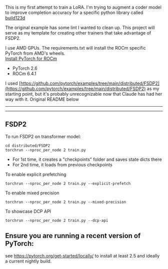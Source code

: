 
This is my first attempt to train a LoRA.
I'm trying to augment a coder model to improve completion accuracy for a specific python library called [build123d](https://github.com/gumyr/build123d)



The original example has some lint I wanted to clean up.  This project will serve as my template for creating other trainers that take advantage of FSDP2. 

I use AMD GPUs. The requirements.txt will install the ROCm specific PyTorch from AMD's wheels.</br>
[Install PyTorch for ROCm](https://rocm.docs.amd.com/projects/radeon/en/latest/docs/install/native_linux/install-pytorch.html#install-pytorch-via-pip)

- PyTorch 2.6
- ROCm 6.4.1


I used [https://github.com/pytorch/examples/tree/main/distributed/FSDP2](https://github.com/pytorch/examples/tree/main/distributed/FSDP2)
as my starting point, but it's probably unrecognizable now that Claude has had her way with it.
Original README below
***
***

## FSDP2
To run FSDP2 on transformer model:
```
cd distributed/FSDP2
torchrun --nproc_per_node 2 train.py
```
* For 1st time, it creates a "checkpoints" folder and saves state dicts there
* For 2nd time, it loads from previous checkpoints

To enable explicit prefetching
```
torchrun --nproc_per_node 2 train.py --explicit-prefetch
```

To enable mixed precision
```
torchrun --nproc_per_node 2 train.py --mixed-precision
```

To showcase DCP API
```
torchrun --nproc_per_node 2 train.py --dcp-api
```

## Ensure you are running a recent version of PyTorch:
see https://pytorch.org/get-started/locally/ to install at least 2.5 and ideally a current nightly build.

